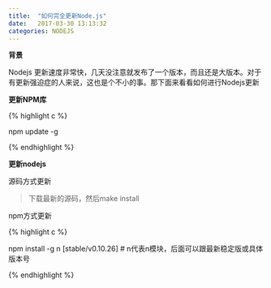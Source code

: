 ```yaml
---
title:  "如何完全更新Node.js"
date:   2017-03-30 13:13:32
categories: NODEJS
---
```


**背景**

Nodejs 更新速度非常快，几天没注意就发布了一个版本，而且还是大版本。对于有更新强迫症的人来说，这也是个不小的事。那下面来看看如何进行Nodejs更新

**更新NPM库**

{% highlight c %}

npm update -g

{% endhighlight %}

**更新nodejs**

源码方式更新
> 下载最新的源码，然后make install

npm方式更新

{% highlight c %}

npm install -g n [stable/v0.10.26] # n代表n模块，后面可以跟最新稳定版或具体版本号

{% endhighlight %}
